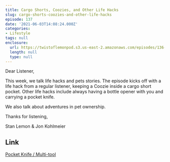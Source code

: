```yaml
---
title: Cargo Shorts, Coozies, and Other Life Hacks
slug: cargo-shorts-coozies-and-other-life-hacks
episode: 137
date: '2021-06-03T14:08:24.000Z'
categories:
- Lifestyle
tags: null
enclosure:
  url: https://twistoflemonpod.s3.us-east-2.amazonaws.com/episodes/136-lwatol-20210603.mp3
  length: null
  type: null
---
```


Dear Listener,

This week, we talk life hacks and pets stories. The episode kicks off with a life hack from a regular listener, keeping a Coozie inside a cargo short pocket. Other life hacks include always having a bottle opener with you and carrying a pocket knife.

We also talk about adventures in pet ownership.

Thanks for listening,

Stan Lemon & Jon Kohlmeier

## Link

[Pocket Knife / Multi-tool](https://amzn.to/2S8ammr)
